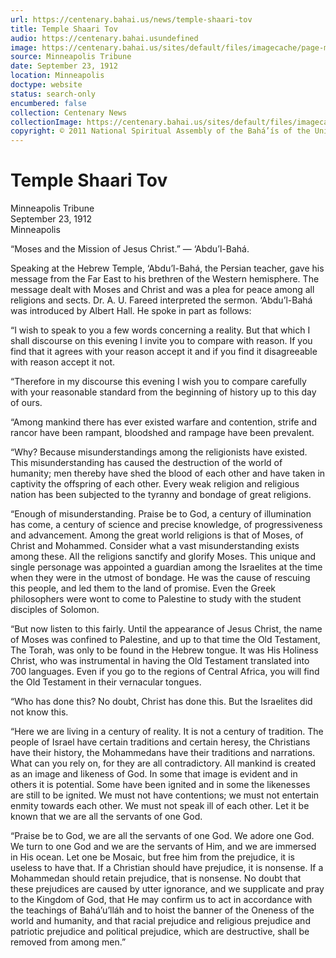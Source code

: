 ```yaml
---
url: https://centenary.bahai.us/news/temple-shaari-tov
title: Temple Shaari Tov
audio: https://centenary.bahai.usundefined
image: https://centenary.bahai.us/sites/default/files/imagecache/page-main-image/images/press_clippings/19120923%2CMinneapolis%20Tribune%2CMoses%20and%20the%20Mission%20of%20Jesus%20Christ.png
source: Minneapolis Tribune
date: September 23, 1912
location: Minneapolis
doctype: website
status: search-only
encumbered: false
collection: Centenary News
collectionImage: https://centenary.bahai.us/sites/default/files/imagecache/theme-image/main_image/abdulbaha-overview-small_0.jpg
copyright: © 2011 National Spiritual Assembly of the Bahá’ís of the United States
---
```



# Temple Shaari Tov

Minneapolis Tribune  
September 23, 1912  
Minneapolis  



“Moses and the Mission of Jesus Christ.” — ‘Abdu’l-Bahá.

Speaking at the Hebrew Temple, ‘Abdu’l-Bahá, the Persian teacher, gave his message from the Far East to his brethren of the Western hemisphere. The message dealt with Moses and Christ and was a plea for peace among all religions and sects. Dr. A. U. Fareed interpreted the sermon. ‘Abdu’l-Bahá was introduced by Albert Hall. He spoke in part as follows:

“I wish to speak to you a few words concerning a reality. But that which I shall discourse on this evening I invite you to compare with reason. If you find that it agrees with your reason accept it and if you find it disagreeable with reason accept it not.

“Therefore in my discourse this evening I wish you to compare carefully with your reasonable standard from the beginning of history up to this day of ours.

“Among mankind there has ever existed warfare and contention, strife and rancor have been rampant, bloodshed and rampage have been prevalent.

“Why? Because misunderstandings among the religionists have existed. This misunderstanding has caused the destruction of the world of humanity; men thereby have shed the blood of each other and have taken in captivity the offspring of each other. Every weak religion and religious nation has been subjected to the tyranny and bondage of great religions.

“Enough of misunderstanding. Praise be to God, a century of illumination has come, a century of science and precise knowledge, of progressiveness and advancement. Among the great world religions is that of Moses, of Christ and Mohammed. Consider what a vast misunderstanding exists among these. All the religions sanctify and glorify Moses. This unique and single personage was appointed a guardian among the Israelites at the time when they were in the utmost of bondage. He was the cause of rescuing this people, and led them to the land of promise. Even the Greek philosophers were wont to come to Palestine to study with the student disciples of Solomon.

“But now listen to this fairly. Until the appearance of Jesus Christ, the name of Moses was confined to Palestine, and up to that time the Old Testament, The Torah, was only to be found in the Hebrew tongue. It was His Holiness Christ, who was instrumental in having the Old Testament translated into 700 languages. Even if you go to the regions of Central Africa, you will find the Old Testament in their vernacular tongues.

“Who has done this? No doubt, Christ has done this. But the Israelites did not know this.

“Here we are living in a century of reality. It is not a century of tradition. The people of Israel have certain traditions and certain heresy, the Christians have their history, the Mohammedans have their traditions and narrations. What can you rely on, for they are all contradictory. All mankind is created as an image and likeness of God. In some that image is evident and in others it is potential. Some have been ignited and in some the likenesses are still to be ignited. We must not have contentions; we must not entertain enmity towards each other. We must not speak ill of each other. Let it be known that we are all the servants of one God.

“Praise be to God, we are all the servants of one God. We adore one God. We turn to one God and we are the servants of Him, and we are immersed in His ocean. Let one be Mosaic, but free him from the prejudice, it is useless to have that. If a Christian should have prejudice, it is nonsense. If a Mohammedan should retain prejudice, that is nonsense. No doubt that these prejudices are caused by utter ignorance, and we supplicate and pray to the Kingdom of God, that He may confirm us to act in accordance with the teachings of Bahá’u’lláh and to hoist the banner of the Oneness of the world and humanity, and that racial prejudice and religious prejudice and patriotic prejudice and political prejudice, which are destructive, shall be removed from among men.”